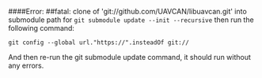 ####Error:
##fatal: clone of 'git://github.com/UAVCAN/libuavcan.git' into submodule path
for ```git submodule update --init --recursive``` then run the following command: 
```
git config --global url."https://".insteadOf git://
```
And then re-run the git submodule update command, it should run without any errors.
